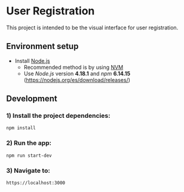 # User Registration

This project is intended to be the visual interface for user registration.

## Environment setup

- Install [Node.js](https://nodejs.org/)
  - Recommended method is by using [NVM](https://github.com/creationix/nvm)
  - Use _Node.js_ version **4.18.1** and _npm_ **6.14.15** (https://nodejs.org/es/download/releases/)

## Development

### 1) Install the project dependencies:

```
npm install
```

### 2) Run the app:

```
npm run start-dev
```

### 3) Navigate to:

```
https://localhost:3000
```
